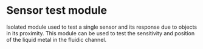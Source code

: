 # Sensor test module

Isolated module used to test a single sensor and its response due to objects in its proximity. This module can be used to test the sensitivity and position of the liquid metal in the fluidic channel. 
